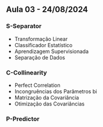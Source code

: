 ## Aula 03 - 24/08/2024

### S-Separator
- Transformação Linear
- Classificador Estatístico
- Aprendizagem Supervisionada
- Separação de Dados

### C-Collinearity
- Perfect Correlation
- Incongruências dos Parâmetros bi
- Matrização da Covariância
- Otimização das Covariâncias

### P-Predictor